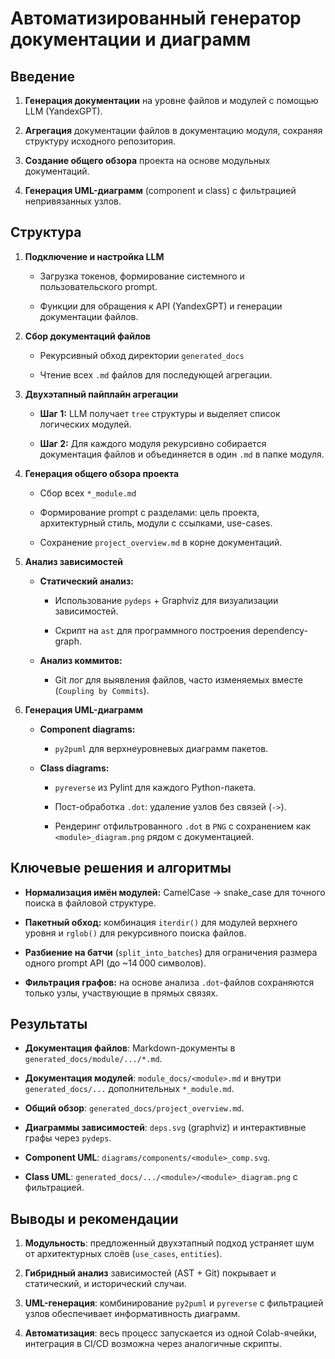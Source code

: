

# Автоматизированный генератор документации и диаграмм

## Введение



1. **Генерация документации** на уровне файлов и модулей с помощью LLM (YandexGPT).
    
2. **Агрегация** документации файлов в документацию модуля, сохраняя структуру исходного репозитория.
    
3. **Создание общего обзора** проекта на основе модульных документаций.
    
    
4. **Генерация UML-диаграмм** (component и class) с фильтрацией непривязанных узлов.
    

## Структура 

1. **Подключение и настройка LLM**
    
    - Загрузка токенов, формирование системного и пользовательского prompt.
        
    - Функции для обращения к API (YandexGPT) и генерации документации файлов.
        
2. **Сбор документаций файлов**
    
    - Рекурсивный обход директории `generated_docs`
        
    - Чтение всех `.md` файлов для последующей агрегации.
        
3. **Двухэтапный пайплайн агрегации**
    
    - **Шаг 1:** LLM получает `tree` структуры и выделяет список логических модулей.
        
    - **Шаг 2:** Для каждого модуля рекурсивно собирается документация файлов и объединяется в один `.md` в папке модуля.
        
4. **Генерация общего обзора проекта**
    
    - Сбор всех `*_module.md`
        
    - Формирование prompt с разделами: цель проекта, архитектурный стиль, модули с ссылками, use-cases.
        
    - Сохранение `project_overview.md` в корне документаций.
        
5. **Анализ зависимостей**
    
    - **Статический анализ:**
        
        - Использование `pydeps` + Graphviz для визуализации зависимостей.
            
        - Скрипт на `ast` для программного построения dependency-graph.
            
    - **Анализ коммитов:**
        
        - Git лог для выявления файлов, часто изменяемых вместе (`Coupling by Commits`).
            
6. **Генерация UML-диаграмм**
    
    - **Component diagrams:**
        
        - `py2puml` для верхнеуровневых диаграмм пакетов.
            
    - **Class diagrams:**
        
        - `pyreverse` из Pylint для каждого Python-пакета.
            
        - Пост-обработка `.dot`: удаление узлов без связей (`->`).
            
        - Рендеринг отфильтрованного `.dot` в `PNG` с сохранением как `<module>_diagram.png` рядом с документацией.
            

## Ключевые решения и алгоритмы

- **Нормализация имён модулей:** CamelCase → snake_case для точного поиска в файловой структуре.
    
- **Пакетный обход:** комбинация `iterdir()` для модулей верхнего уровня и `rglob()` для рекурсивного поиска файлов.
    
- **Разбиение на батчи** (`split_into_batches`) для ограничения размера одного prompt API (до ~14 000 символов).
    
- **Фильтрация графов:** на основе анализа `.dot`-файлов сохраняются только узлы, участвующие в прямых связях.
    

## Результаты

- **Документация файлов**: Markdown-документы в `generated_docs/module/.../*.md`.
    
- **Документация модулей**: `module_docs/<module>.md` и внутри `generated_docs/...` дополнительных `*_module.md`.
    
- **Общий обзор**: `generated_docs/project_overview.md`.
    
- **Диаграммы зависимостей**: `deps.svg` (graphviz) и интерактивные графы через `pydeps`.
    
- **Component UML**: `diagrams/components/<module>_comp.svg`.
    
- **Class UML**: `generated_docs/.../<module>/<module>_diagram.png` с фильтрацией.
    

## Выводы и рекомендации

1. **Модульность**: предложенный двухэтапный подход устраняет шум от архитектурных слоёв (`use_cases`, `entities`).
    
2. **Гибридный анализ** зависимостей (AST + Git) покрывает и статический, и исторический случаи.
    
3. **UML-генерация**: комбинирование `py2puml` и `pyreverse` с фильтрацией узлов обеспечивает информативность диаграмм.
    
4. **Автоматизация**: весь процесс запускается из одной Colab-ячейки, интеграция в CI/CD возможна через аналогичные скрипты.
